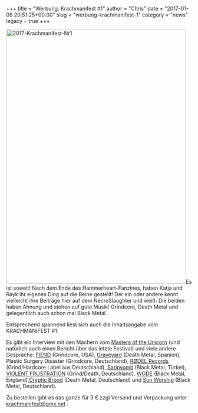 +++
title = "Werbung: Krachmanifest #1"
author = "Chris"
date = "2017-01-09 20:51:25+00:00"
slug = "werbung-krachmanifest-1"
category = "news"
legacy = true
+++

<img class="alignright size-large wp-image-15473" src="images//2017/01/2017-Krachmanifest-Nr1-488x690.jpg" alt="2017-Krachmanifest-Nr1" width="488" height="690" />Es ist soweit! Nach dem Ende des Hammerheart-Fanzines, haben Katja und Rayk ihr eigenes Ding auf die Beine gestellt! Der ein oder andere kennt vielleicht ihre Beiträge hier auf dem NecroSlaughter und weiß: Die beiden haben Ahnung und stehen auf gute Musik! Grindcore, Death Metal und gelegentlich auch schon mal Black Metal.

Entsprechend spannend liest sich auch die Inhaltsangabe vom KRACHMANIFEST #1:

Es gibt ein Interview mit den Machern vom <a href="https://www.facebook.com/mastersunicorn/" data-hovercard="/ajax/hovercard/page.php?id=1377407742545717&amp;extragetparams=%7B%22directed_target_id%22%3A0%7D" data-hovercard-prefer-more-content-show="1">Masters of the Unicorn</a> (und natürlich auch einen Bericht über das letzte Festival) und viele andere Gespräche: <a href="https://www.facebook.com/fiendgrind/" data-hovercard="/ajax/hovercard/page.php?id=1434691290076678&amp;extragetparams=%7B%22directed_target_id%22%3A0%7D" data-hovercard-prefer-more-content-show="1">FIEND</a> (Grindcore, USA), <a href="https://www.facebook.com/deathmetalgraveyard/" data-hovercard="/ajax/hovercard/page.php?id=161078517258016&amp;extragetparams=%7B%22directed_target_id%22%3A0%7D" data-hovercard-prefer-more-content-show="1">Graveyard</a> (Death Metal, Spanien), Plastic Surgery Disaster (Grindcore, Deutschland), <a href="https://www.facebook.com/roedelrecords/" data-hovercard="/ajax/hovercard/page.php?id=931295730272899&amp;extragetparams=%7B%22directed_target_id%22%3A0%7D" data-hovercard-prefer-more-content-show="1">RØDEL Records</a> (Grind/Hardcore Label aus Deutschland), <a href="https://www.facebook.com/sarinvomit/" data-hovercard="/ajax/hovercard/page.php?id=193312247485145&amp;extragetparams=%7B%22directed_target_id%22%3A0%7D" data-hovercard-prefer-more-content-show="1">Sarinvomit</a> (Black Metal, Türkei), <a href="https://www.facebook.com/ViolentFrustration/" data-hovercard="/ajax/hovercard/page.php?id=441699402566034&amp;extragetparams=%7B%22directed_target_id%22%3A0%7D" data-hovercard-prefer-more-content-show="1">VIOLENT FRUSTRATION</a> (Grind/Death, Deutschland), <a href="https://www.facebook.com/Wodecult/" data-hovercard="/ajax/hovercard/page.php?id=874663715908383&amp;extragetparams=%7B%22directed_target_id%22%3A0%7D" data-hovercard-prefer-more-content-show="1">WODE</a> (Black Metal, England),<a href="https://www.facebook.com/CrypticBrood/" data-hovercard="/ajax/hovercard/page.php?id=486501158057711&amp;extragetparams=%7B%22directed_target_id%22%3A0%7D" data-hovercard-prefer-more-content-show="1">Cryptic Brood</a> (Death Metal, Deutschland) und <a href="https://www.facebook.com/sunworshipband/" data-hovercard="/ajax/hovercard/page.php?id=234425396724989&amp;extragetparams=%7B%22directed_target_id%22%3A0%7D" data-hovercard-prefer-more-content-show="1">Sun Worship</a> (Black Metal, Deutschland).

Zu bestellen gibt es das ganze für 3 € zzgl Versand und Verpackung unter <a href="mailto:krachmanifest@gmx.net">krachmanifest@gmx.net</a> .
